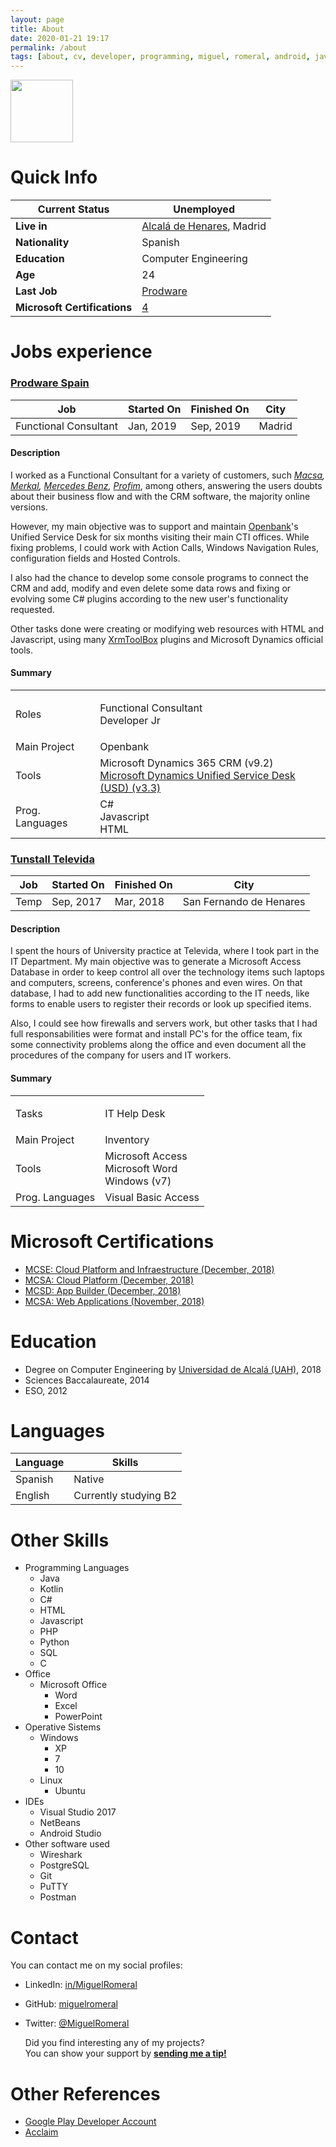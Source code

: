 ```yaml
---
layout: page
title: About
date: 2020-01-21 19:17
permalink: /about
tags: [about, cv, developer, programming, miguel, romeral, android, java, kotlin, uah, software, computer, engineer]
---
```


<img src="https://images.youracclaim.com/size/680x680/images/c11c636a-7855-4df5-818a-ac88046dc12e/blob.png" height="100" weigth="auto">

# Quick Info

|Current Status|Unemployed|
|-|-|
|**Live in**|[Alcalá de Henares](https://es.wikipedia.org/wiki/Alcal%C3%A1_de_Henares), Madrid|
|**Nationality**|Spanish|
|**Education**|Computer Engineering|
|**Age**|24|
|**Last Job**|[Prodware](https://www.prodware.es/)|
|**Microsoft Certifications**|[4](https://www.youracclaim.com/users/miguelromeral/badges)|

# Jobs experience

### **[Prodware Spain](https://www.prodware.es/)**

| Job | Started On | Finished On | City |
|------|-|-|-|
| Functional Consultant |Jan, 2019 | Sep, 2019 | Madrid |

#### Description

I worked as a Functional Consultant for a variety of customers, such *[Macsa](https://www.macsa.com/), [Merkal](https://www.merkal.com/), [Mercedes Benz](https://www.mercedes-benz.es/), [Profim](https://www.arquia.com/es-es/profim/)*, among others, answering the users doubts about their business flow and with the CRM software, the majority online versions.

However, my main objective was to support and maintain [Openbank](https://www.openbank.es/)'s Unified Service Desk for six months visiting their main CTI offices. While fixing problems, I could work with Action Calls, Windows Navigation Rules, configuration fields and Hosted Controls.

I also had the chance to develop some console programs to connect the CRM and add, modify and even delete some data rows and fixing or evolving some C# plugins according to the new user's functionality requested.

Other tasks done were creating or modifying web resources with HTML and Javascript, using many [XrmToolBox](https://www.xrmtoolbox.com/) plugins and Microsoft Dynamics official tools.

#### Summary

<table style="width:100%">
  <tr>
    <td>Roles</td>
    <td><p>
    Functional Consultant<br>
    Developer Jr
    </p></td>
  </tr>
  <tr>
    <td>Main Project</td>
    <td>Openbank</td>
  </tr>
  <tr>
    <td>Tools</td>
    <td><div>Microsoft Dynamics 365 CRM (v9.2)<br><a href="https://docs.microsoft.com/es-es/dynamics365/unified-service-desk/admin/overview-unified-service-desk?view=dynamics-usd-4.1">Microsoft Dynamics Unified Service Desk (USD) (v3.3)</a></div></td>
  </tr>
  <tr>
    <td>Prog. Languages</td>
    <td><div>C#<br>Javascript<br>HTML</div></td>
  </tr>
</table>

### **[Tunstall Televida](https://www.tunstalltelevida.es/)**

| Job | Started On | Finished On | City |
|------|-|-|-|
| Temp |Sep, 2017 | Mar, 2018 | San Fernando de Henares |

#### Description

I spent the hours of University practice at Televida, where I took part in the IT Department. My main objective was to generate a Microsoft Access Database in order to keep control all over the technology items such laptops and computers, screens, conference's phones and even wires.
On that database, I had to add new functionalities according to the IT needs, like forms to enable users to register their records or look up specified items.

Also, I could see how firewalls and servers work, but other tasks that I had full responsabilities were format and install PC's for the office team, fix some connectivity problems along the office and even document all the procedures of the company for users and IT workers.

#### Summary

<table style="width:100%">
  <tr>
    <td>Tasks</td>
    <td><p>
    IT Help Desk
    </p></td>
  </tr>
  <tr>
    <td>Main Project</td>
    <td>Inventory</td>
  </tr>
  <tr>
    <td>Tools</td>
    <td><div>Microsoft Access<br>Microsoft Word<br>Windows (v7)</div></td>
  </tr>
  <tr>
    <td>Prog. Languages</td>
    <td>Visual Basic Access</td>
  </tr>
</table>

# Microsoft Certifications

* [MCSE: Cloud Platform and Infraestructure (December, 2018)](https://www.youracclaim.com/badges/323ecf01-ed0c-4c69-b3c2-3495f36987a4)
* [MCSA: Cloud Platform (December, 2018)](https://www.youracclaim.com/badges/ed74d14c-8fb9-455c-bca8-d58eb387dbf8)
* [MCSD: App Builder (December, 2018)](https://www.youracclaim.com/badges/82caebeb-d4b9-47c7-ad45-66ea92507688)
* [MCSA: Web Applications (November, 2018)](https://www.youracclaim.com/badges/3ceef6a2-5d97-4220-bfb4-ea25df2f4a83)

# Education

* Degree on Computer Engineering by [Universidad de Alcalá (UAH)](https://www.uah.es/es/), 2018
* Sciences Baccalaureate, 2014
* ESO, 2012

# Languages

| Language | Skills |
|---------|--------|
| Spanish | Native |
| English | Currently studying B2 |

# Other Skills

* Programming Languages
    * Java
    * Kotlin
    * C#
    * HTML
    * Javascript
    * PHP
    * Python
    * SQL
    * C
* Office
    * Microsoft Office
        * Word
        * Excel
        * PowerPoint
* Operative Sistems
    * Windows
        * XP
        * 7
        * 10
    * Linux
        * Ubuntu
* IDEs
    * Visual Studio 2017
    * NetBeans
    * Android Studio
* Other software used
    * Wireshark
    * PostgreSQL
    * Git
    * PuTTY
    * Postman

# Contact

You can contact me on my social profiles:

* LinkedIn: [in/MiguelRomeral](https://www.linkedin.com/in/miguelromeral/)
* GitHub: [miguelromeral](https://github.com/miguelromeral/)
* Twitter: [@MiguelRomeral](https://twitter.com/MiguelRomeral)
    
    Did you find interesting any of my projects?<br>
    You can show your support by **[sending me a tip!](https://www.paypal.com/cgi-bin/webscr?cmd=_s-xclick&hosted_button_id=M4CR7FHADMVXN&source=url)**
    

# Other References

* [Google Play Developer Account](https://play.google.com/store/apps/dev?id=8494694764432462089)
* [Acclaim](https://www.youracclaim.com/users/miguelromeral/badges)